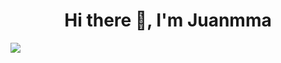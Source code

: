 <h1 align="center"> Hi there 👋, I'm Juanmma</h1>

<a target="_blank" href="https://www.stefanosst.gr"><img src="https://github.com/user-attachments/assets/873bdd81-e77d-4e12-bf0c-91ed588727d4"/></a>

